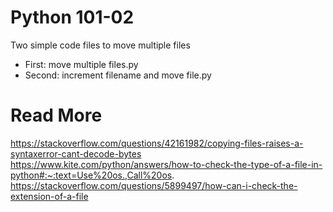# Python 101-02
Two simple code files to move multiple files
- First: move multiple files.py 
- Second: increment filename and move file.py

# Read More
https://stackoverflow.com/questions/42161982/copying-files-raises-a-syntaxerror-cant-decode-bytes
https://www.kite.com/python/answers/how-to-check-the-type-of-a-file-in-python#:~:text=Use%20os.,Call%20os.
https://stackoverflow.com/questions/5899497/how-can-i-check-the-extension-of-a-file

